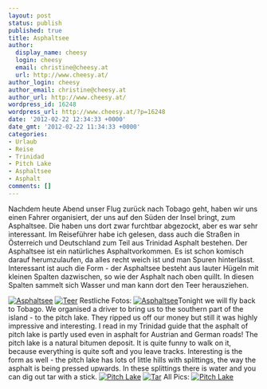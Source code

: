 ```yaml
---
layout: post
status: publish
published: true
title: Asphaltsee
author:
  display_name: cheesy
  login: cheesy
  email: christine@cheesy.at
  url: http://www.cheesy.at/
author_login: cheesy
author_email: christine@cheesy.at
author_url: http://www.cheesy.at/
wordpress_id: 16248
wordpress_url: http://www.cheesy.at/?p=16248
date: '2012-02-22 12:34:33 +0000'
date_gmt: '2012-02-22 11:34:33 +0000'
categories:
- Urlaub
- Reise
- Trinidad
- Pitch Lake
- Asphaltsee
- Asphalt
comments: []
---
```

<!--:de-->Nachdem heute Abend unser Flug zurück nach Tobago geht, haben wir uns einen Fahrer organisiert, der uns auf den Süden der Insel bringt, zum Asphaltsee. Die haben uns dort zwar furchtbar abgezockt, aber es war sehr interessant. Im Reiseführer habe ich gelesen, dass auch die Straßen in Österreich und Deutschland zum Teil aus Trinidad Asphalt bestehen. Der Asphaltsee ist ein natürliches Asphaltvorkommen. Es ist schon komisch darauf herumzulaufen, da alles recht weich ist und man Spuren hinterlässt. Interessant ist auch die Form - der Asphaltsee besteht aus lauter Hügeln mit kleinen Spalten dazwischen, so wie der Asphalt nach oben quillt. In diesen Spalten sammelt sich Wasser und man kann dort den Teer herausziehen.
[![](http://www.cheesy.at/wp-content/uploads/IMG_0626-300x225.jpg "Asphaltsee")](http://www.cheesy.at/wp-content/uploads/IMG_0626.jpg)
[![](http://www.cheesy.at/wp-content/uploads/DSC01038-199x300.jpg "Teer")](http://www.cheesy.at/wp-content/uploads/DSC01038.jpg)
Restliche Fotos:
[![](http://www.cheesy.at/wp-content/uploads/thumb18.jpg "Asphaltsee")](http://www.cheesy.at/fotos/urlaub/trinidad-tobago/asphaltsee/)<!--:--><!--:en-->Tonight we will fly back to Tobago. We organised a driver to bring us to the southern part of the island - to the pitch lake. They ripped us off our money but still it was highly impressive and interesting. I read in my Trinidad guide that the asphalt of pitch lake is partly used even in asphalt for Austrian and German roads! The pitch lake is a natural bitumen deposit. It is quite funny to walk on it, because everything is quite soft and you leave tracks. Interesting is the form as well - the pitch lake has lots of little hills with splittings, the way the asphalt is being pressed upwards. In these splittings there is water and you can dig out tar with a stick.
[![](http://www.cheesy.at/wp-content/uploads/IMG_0626-300x225.jpg "Pitch Lake")](http://www.cheesy.at/wp-content/uploads/IMG_0626.jpg)
[![](http://www.cheesy.at/wp-content/uploads/DSC01038-199x300.jpg "Tar")](http://www.cheesy.at/wp-content/uploads/DSC01038.jpg)
All Pics:
[![](http://www.cheesy.at/wp-content/uploads/thumb18.jpg "Pitch Lake")](http://www.cheesy.at/en/fotos/urlaub/trinidad-tobago/asphaltsee/)<!--:-->
